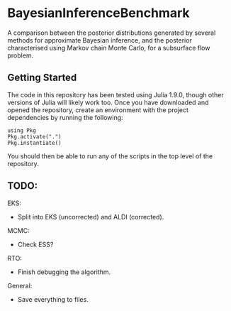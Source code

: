 # BayesianInferenceBenchmark

A comparison between the posterior distributions generated by several methods for approximate Bayesian inference, and the posterior characterised using Markov chain Monte Carlo, for a subsurface flow problem.

## Getting Started

The code in this repository has been tested using Julia 1.9.0, though other versions of Julia will likely work too. Once you have downloaded and opened the repository, create an environment with the project dependencies by running the following:
```
using Pkg
Pkg.activate(".")
Pkg.instantiate()
```
You should then be able to run any of the scripts in the top level of the repository.

## TODO:

EKS:
 - Split into EKS (uncorrected) and ALDI (corrected).

MCMC: 
 - Check ESS?

RTO:
 - Finish debugging the algorithm.

General:
 - Save everything to files.